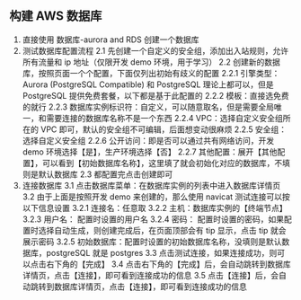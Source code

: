 ## 构建 AWS 数据库

1. 直接使用 数据库-aurora and RDS 创建一个数据库
2. 测试数据库配置流程
   2.1 先创建一个自定义的安全组，添加出入站规则，允许所有流量和 ip 地址（仅限开发 demo 环境，用于学习）
   2.2 创建新的数据库，按照页面一个个配置，下面仅列出初始有歧义的配置
   2.2.1 引擎类型：Aurora (PostgreSQL Compatible) 和 PostgreSQL 理论上都可以，但是 PostgreSQL 提供免费套餐，以下都是基于此配置的
   2.2.2 模板：直接选免费的就行
   2.2.3 数据库实例标识符：自定义，可以随意取名，但是需要全局唯一，和需要连接的数据库名称不是一个东西
   2.2.4 VPC：选择自定义安全组所在的 VPC 即可，默认的安全组不可编辑，后面想变动很麻烦
   2.2.5 安全组：选择自定义安全组
   2.2.6 公开访问：即是否可以通过共有网络访问，开发 demo 环境选择【是】，生产环境选择【否】
   2.2.7 其他配置：展开【其他配置】，可以看到【初始数据库名称】，这里填了就会初始化对应的数据库，不填则是默认数据库
   2.3 都配置完点击创建即可
3. 连接数据库
   3.1 点击数据库菜单：在数据库实例的列表中进入数据库详情页
   3.2 由于上面是按照开发 demo 来创建的，那么使用 navicat 测试连接可以按以下信息设置
   3.2.1 连接名：任意取
   3.2.2 主机：数据库实例的【终端节点】
   3.2.3 用户名： 配置时设置的用户名
   3.2.4 密码： 配置时设置的密码，如果配置时选择自动生成，则创建完成后，在页面顶部会有 tip 显示，点击 tip 就会展示密码
   3.2.5 初始数据库：配置时设置的初始数据库名称，没填则是默认数据库，postgreSQL 就是 postgres
   3.3 点击测试连接，如果连接成功，则可以点击右下角的【完成】
   3.4 点击右下角的【完成】后，会自动跳转到数据库详情页，点击【连接】，即可看到连接成功的信息
   3.5 点击【连接】后，会自动跳转到数据库详情页，点击【连接】，即可看到连接成功的信息
